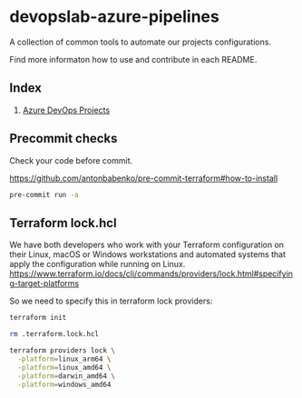 # devopslab-azure-pipelines

A collection of common tools to automate our projects configurations.

Find more informaton how to use and contribute in each README.

## Index

1. [Azure DevOps Projects](https://github.com/pagopa/gitops/blob/main/azure-devops)

## Precommit checks

Check your code before commit.

<https://github.com/antonbabenko/pre-commit-terraform#how-to-install>

```sh
pre-commit run -a
```

## Terraform lock.hcl

We have both developers who work with your Terraform configuration on their Linux, macOS or Windows workstations and automated systems that apply the configuration while running on Linux.
<https://www.terraform.io/docs/cli/commands/providers/lock.html#specifying-target-platforms>

So we need to specify this in terraform lock providers:

```sh
terraform init

rm .terraform.lock.hcl

terraform providers lock \
  -platform=linux_arm64 \
  -platform=linux_amd64 \
  -platform=darwin_amd64 \
  -platform=windows_amd64
```
